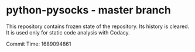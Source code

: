 # python-pysocks - master branch

This repository contains frozen state of the repository.
Its history is cleared. It is used only for static code
analysis with Codacy.

Commit Time: 1689094861